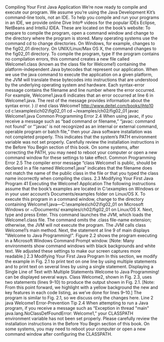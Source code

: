 Compiling Your First Java Application
We’re now ready to compile and execute our program. We assume you’re using the Java
Development Kit’s command-line tools, not an IDE. To help you compile and run your
programs in an IDE, we provide online Dive Into® videos for the popular IDEs Eclipse,
NetBeans and IntelliJ IDEA. These are located on the book’s website:
To prepare to compile the program, open a command window and change to the
directory where the program is stored. Many operating systems use the command cd to
change directories. On Windows, for example,
changes to the fig02_01 directory. On UNIX/Linux/Max OS X, the command
changes to the fig02_01 directory. To compile the program, type
If the program contains no compilation errors, this command creates a new file called
Welcome1.class (known as the class file for Welcome1) containing the platform-independent Java bytecodes that represent our application. When we use the java command to
execute the application on a given platform, the JVM will translate these bytecodes into
instructions that are understood by the underlying operating system and hardware.
Each syntax-error message contains the filename and line number where the error
occurred. For example, Welcome1.java:6 indicates that an error occurred at line 6 in
Welcome1.java. The rest of the message provides information about the syntax error.
} // end class Welcome1
http://www.deitel.com/books/jhtp10
cd c:\examples\ch02\fig02_01
cd ~/examples/ch02/fig02_01
javac Welcome1.java
Common Programming Error 2.4
When using javac, if you receive a message such as “bad command or filename,” “javac:
command not found” or “'javac' is not recognized as an internal or external command, operable program or batch file,” then your Java software installation was not
completed properly. This indicates that the system’s PATH environment variable was not
set properly. Carefully review the installation instructions in the Before You Begin section
of this book. On some systems, after correcting the PATH, you may need to reboot your computer or open a new command window for these settings to take effect.
Common Programming Error 2.5
The compiler error message “class Welcome1 is public, should be declared in a file
named Welcome1.java” indicates that the filename does not match the name of the public class in the file or that you typed the class name incorrectly when compiling the class.
2.3 Modifying Your First Java Program 41
Executing the Welcome1 Application
The following instructions assume that the book’s examples are located in C:\examples
on Windows or in your user account’s Documents/examples folder on Linux/OS X. To
execute this program in a command window, change to the directory containing
Welcome1.java—C:\examples\ch02\fig02_01 on Microsoft Windows or ~/Documents/
examples/ch02/fig02_01 on Linux/OS X. Next, type
and press Enter. This command launches the JVM, which loads the Welcome1.class file.
The command omits the .class file-name extension; otherwise, the JVM will not execute
the program. The JVM calls class Welcome1’s main method. Next, the statement at line 9
of main displays "Welcome to Java Programming!". Figure 2.2 shows the program executing in a Microsoft Windows Command Prompt window. [Note: Many environments show
command windows with black backgrounds and white text. We adjusted these settings to
make our screen captures more readable.]
2.3 Modifying Your First Java Program
In this section, we modify the example in Fig. 2.1 to print text on one line by using multiple statements and to print text on several lines by using a single statement.
Displaying a Single Line of Text with Multiple Statements
Welcome to Java Programming! can be displayed several ways. Class Welcome2, shown in
Fig. 2.3, uses two statements (lines 9–10) to produce the output shown in Fig. 2.1. [Note:
From this point forward, we highlight with a yellow background the new and key features
in each code listing, as we’ve done for lines 9–10.]
The program is similar to Fig. 2.1, so we discuss only the changes here. Line 2
java Welcome1
Error-Prevention Tip 2.4
When attempting to run a Java program, if you receive a message such as “Exception in
thread "main" java.lang.NoClassDefFoundError: Welcome1,” your CLASSPATH environment variable has not been set properly. Please carefully review the installation instructions in the Before You Begin section of this book. On some systems, you may need to
reboot your computer or open a new command window after configuring the CLASSPATH.